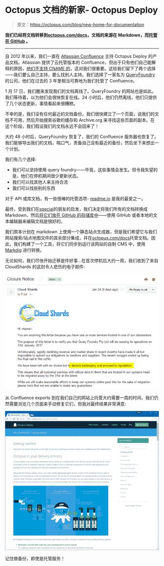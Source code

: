 # Octopus 文档的新家- Octopus Deploy

> 原文：<https://octopus.com/blog/new-home-for-documentation>

**我们已经将文档转移到[octopus.com/docs](https://octopus.com/docs)，文档的来源在 Markdown，而[托管在 GitHub](https://github.com/OctopusDeploy/docs) 。**

* * *

自 2012 年以来，我们一直在 [Atlassian Confluence](https://www.atlassian.com/software/confluence) 主持 Octopus Deploy 的产品文档。Atlassian 提供了云托管版本的 Confluence，但出于只有他们自己能解释的原因，[他们不支持 CNAME 的](https://jira.atlassian.com/browse/CLOUD-6999)，这对我们很重要。这给我们留下了两个选择——我们要么自己主持，要么找别人主持。我们选择了一家名为 [QueryFoundry](https://twitter.com/queryfoundry) 的公司，他们在过去的 3 年里相当可靠地为我们托管了 Confluence。

1 月 17 日，我们醒来发现我们的文档离线了。QueryFoundry 的网站也是如此。我们等待着，以为他们会很快恢复在线。24 小时后，他们仍然离线，他们只提供了几个状态更新，事情看起来很糟糕。

不幸的是，我们没有任何最近的文档备份。我们很快建立了一个页面，说我们的文档不可用，然后开始搜索谷歌的缓存和 Archive.org 来寻找这些页面的副本。在这个阶段，我们假设我们的文档永远不会回来了！

大约 48 小时后，QueryFoundry 恢复了，我们的 Confluence 服务器也恢复了。我们能够导出我们的文档，喘口气，责备自己没有最近的备份，然后坐下来想出一个计划。

我们有几个选择:

*   我们可以坚持使用 query foundry——毕竟，这些事情会发生。但令我失望的是，他们在停机期间很少更新状态。
*   我们可以找其他人来主持合流
*   我们可以找些别的东西

对于 API 或库文档，有一些很棒的托管选项- [readme.io](https://readme.io) 是我的最爱之一。

最终，受到我们在[special](https://docs.particular.net/)的朋友的启发，我们决定将我们所有的文档转换成 Markdown，然后[将它们放在 GitHub 的存储库中](https://github.com/OctopusDeploy/docs)——使用 GitHub 或者本地的文本编辑器来编辑文档是很好的。

我们原本计划在 markdown 上使用一个静态站点生成器，但是我们希望它与我们网站搜索/站点地图文件的其余部分集成，并在[octopus.com/docs](https://octopus.com/docs)托管文档。因此，我们构建了一个工具，将它们同步到运行该网站的自制 CMS 中，使用 [Markdig](https://github.com/lunet-io/markdig) 进行转换。

无论如何，我们尽快开始迁移是件好事...在首次停机后大约一周，我们收到了来自 CloudShards 的这封令人悲伤的电子邮件:

![CloudShards shutting down](img/886813d10e161c029ddf0bc29d4bf1e3.png)

从 Confluence exports 到在我们自己的网站上托管大约需要一周的时间，我们仍然需要浏览几个页面来手动修复它们，但我对最终结果非常满意:

![Docs](img/f6b394b6580ca3766f5d03f5bfeed4ef.png)

记住做备份，即使是托管服务！